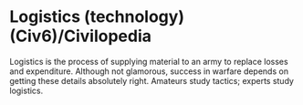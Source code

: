 # Logistics (technology) (Civ6)/Civilopedia

Logistics is the process of supplying material to an army to replace losses and expenditure. Although not glamorous, success in warfare depends on getting these details absolutely right. Amateurs study tactics; experts study logistics.